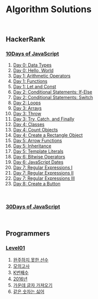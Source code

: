 # Algorithm Solutions
<br/>

## HackerRank

### [10Days of JavaScript](/HackerRank/10DaysOfJavascript)
1. [Day 0: Data Types](/HackerRank/10DaysOfJavascript/dataTypes.md)
2. [Day 0: Hello, World](/HackerRank/10DaysOfJavascript/helloWorld.md)
3. [Day 1: Arithmetic Operators](/HackerRank/10DaysOfJavascript/arithmeticOperators.md)
4. [Day 1: Functions](/HackerRank/10DaysOfJavascript/functions.md)
5. [Day 1: Let and Const](/HackerRank/10DaysOfJavascript/letConst.md)
6. [Day 2: Conditional Statements: If-Else](/HackerRank/10DaysOfJavascript/ifElse.md)
7. [Day 2: Conditional Statements: Switch](/HackerRank/10DaysOfJavascript/switch.md)
8. [Day 2: Loops](/HackerRank/10DaysOfJavascript/loops.md)
9. [Day 3: Arrays](/HackerRank/10DaysOfJavascript/arrays.md)
10. [Day 3: Throw](/HackerRank/10DaysOfJavascript/throw.md)
11. [Day 3: Try, Catch, and Finally](/HackerRank/10DaysOfJavascript/tryCatch.md)
12. [Day 4: Classes](/HackerRank/10DaysOfJavascript/classes.md)
13. [Day 4: Count Objects](/HackerRank/10DaysOfJavascript/countObjects.md)
14. [Day 4: Create a Rectangle Object](/HackerRank/10DaysOfJavascript/rectangleObject.md)
15. [Day 5: Arrow Functions](/HackerRank/10DaysOfJavascript/arrowFunctions.md)
16. [Day 5: Inheritance](/HackerRank/10DaysOfJavascript/inheritance.md)
17. [Day 5: Template Literals](/HackerRank/10DaysOfJavascript/templateLiterals.md)
18. [Day 6: Bitwise Operators](/HackerRank/10DaysOfJavascript/bitwiseOperators.md)
19. [Day 6: JavaScript Dates](/HackerRank/10DaysOfJavascript/javaScriptDates.md)
20. [Day 7: Regular Expressions I](/HackerRank/10DaysOfJavascript/regx1.md)
21. [Day 7: Regular Expressions II](/HackerRank/10DaysOfJavascript/regx2.md)
22. [Day 7: Regular Expressions III](/HackerRank/10DaysOfJavascript/regx3.md)
22. [Day 8: Create a Button](/HackerRank/10DaysOfJavascript/createButton.md)
<br/>

### [30Days of JavaScript](/HackerRank/30Days)
<br/>

## Programmers
### [Level01](/Programmers/Level01)

1. [완주하지 못한 선수](/Programmers/Level01/unfinishedPlayer.md)
2. [모의고사](/Programmers/Level01/exam.md)
3. [K번째수](/Programmers/Level01/KthNumber.md)
4. [2016년](/Programmers/Level01/2016.md)
5. [가운데 글자 가져오기](/Programmers/Level01/extractMiddleLetters.md)
6. [같은 숫자는 싫어](/Programmers/Level01/dislikeSameNumber.md)

